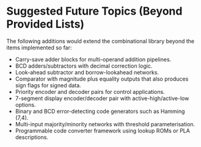 # Suggested Future Topics (Beyond Provided Lists)

The following additions would extend the combinational library beyond the items implemented so far:

- Carry-save adder blocks for multi-operand addition pipelines.
- BCD adders/subtractors with decimal correction logic.
- Look-ahead subtractor and borrow-lookahead networks.
- Comparator with magnitude plus equality outputs that also produces sign flags for signed data.
- Priority encoder and decoder pairs for control applications.
- 7-segment display encoder/decoder pair with active-high/active-low options.
- Binary and BCD error-detecting code generators such as Hamming (7,4).
- Multi-input majority/minority networks with threshold parameterisation.
- Programmable code converter framework using lookup ROMs or PLA descriptions.

